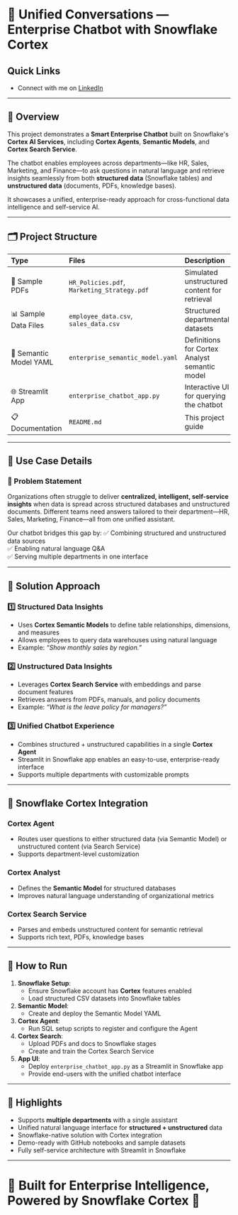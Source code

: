 # 🤖 Unified Conversations — Enterprise Chatbot with Snowflake Cortex

## Quick Links
* Connect with me on [LinkedIn](https://www.linkedin.com/in/anudeep-p-283763232/)

---

## 📖 Overview
This project demonstrates a **Smart Enterprise Chatbot** built on Snowflake's **Cortex AI Services**, including **Cortex Agents**, **Semantic Models**, and **Cortex Search Service**.  

The chatbot enables employees across departments—like HR, Sales, Marketing, and Finance—to ask questions in natural language and retrieve insights seamlessly from both **structured data** (Snowflake tables) and **unstructured data** (documents, PDFs, knowledge bases).  

It showcases a unified, enterprise-ready approach for cross-functional data intelligence and self-service AI.

---

## 🗂️ Project Structure

| Type | Files | Description |
|:-----|:------|:------------|
| 📄 Sample PDFs | `HR_Policies.pdf`, `Marketing_Strategy.pdf` | Simulated unstructured content for retrieval |
| 📊 Sample Data Files | `employee_data.csv`, `sales_data.csv` | Structured departmental datasets |
| 🧐 Semantic Model YAML | `enterprise_semantic_model.yaml` | Definitions for Cortex Analyst semantic model |
| 🌐 Streamlit App | `enterprise_chatbot_app.py` | Interactive UI for querying the chatbot |
| 📋 Documentation | `README.md` | This project guide |

---

## 🧬 Use Case Details

### 🌟 Problem Statement
Organizations often struggle to deliver **centralized, intelligent, self-service insights** when data is spread across structured databases and unstructured documents. Different teams need answers tailored to their department—HR, Sales, Marketing, Finance—all from one unified assistant.

Our chatbot bridges this gap by:
✅ Combining structured and unstructured data sources  
✅ Enabling natural language Q&A  
✅ Serving multiple departments in one interface

---

## 🧩 Solution Approach

### 1️⃣ Structured Data Insights
- Uses **Cortex Semantic Models** to define table relationships, dimensions, and measures
- Allows employees to query data warehouses using natural language
- Example: *“Show monthly sales by region.”*

### 2️⃣ Unstructured Data Insights
- Leverages **Cortex Search Service** with embeddings and parse document features
- Retrieves answers from PDFs, manuals, and policy documents
- Example: *“What is the leave policy for managers?”*

### 3️⃣ Unified Chatbot Experience
- Combines structured + unstructured capabilities in a single **Cortex Agent**
- Streamlit in Snowflake app enables an easy-to-use, enterprise-ready interface
- Supports multiple departments with customizable prompts

---

## 🧬 Snowflake Cortex Integration

### Cortex Agent
- Routes user questions to either structured data (via Semantic Model) or unstructured content (via Search Service)
- Supports department-level customization

### Cortex Analyst
- Defines the **Semantic Model** for structured databases
- Improves natural language understanding of organizational metrics

### Cortex Search Service
- Parses and embeds unstructured content for semantic retrieval
- Supports rich text, PDFs, knowledge bases

---

## 🚀 How to Run

1. **Snowflake Setup**:
   - Ensure Snowflake account has **Cortex** features enabled
   - Load structured CSV datasets into Snowflake tables
2. **Semantic Model**:
   - Create and deploy the Semantic Model YAML
3. **Cortex Agent**:
   - Run SQL setup scripts to register and configure the Agent
4. **Cortex Search**:
   - Upload PDFs and docs to Snowflake stages
   - Create and train the Cortex Search Service
5. **App UI**:
   - Deploy `enterprise_chatbot_app.py` as a Streamlit in Snowflake app
   - Provide end-users with the unified chatbot interface

---

## 🌟 Highlights

- Supports **multiple departments** with a single assistant
- Unified natural language interface for **structured + unstructured** data
- Snowflake-native solution with Cortex integration
- Demo-ready with GitHub notebooks and sample datasets
- Fully self-service architecture with Streamlit in Snowflake


---

# 💼 Built for Enterprise Intelligence, Powered by Snowflake Cortex 🚀
